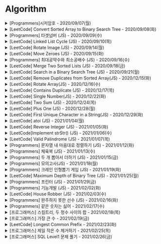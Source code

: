 # Algorithm


<details>
<summary>[Programmers]시저암호 - 2020/09/07(월)</summary>
<div markdown="1">

#### velog

- https://velog.io/@gyu716625/Programmers-%EC%8B%9C%EC%A0%80%EC%95%94%ED%98%B8-JS

</div>
</details>


<details>
<summary> [LeetCode] Convert Sorted Array to Binary Search Tree - 2020/09/08(화)</summary>
<div markdown="1">
 
#### velog 
 
- https://velog.io/@gyu716625/LeetCode-Convert-Sorted-Array-to-Binary-Search-Tree-JS

</div>
</details>



<details>
<summary> [Programmers] 타겟넘버 (JS) - 2020/09/09(수)</summary>
<div markdown="1">
 
#### velog 
 
- https://velog.io/@gyu716625/Programmers-%ED%83%80%EA%B2%9F%EB%84%98%EB%B2%84-JS

</div>
</details>


<details>
<summary> [LeetCode] Linked List Cycle (JS) - 2020/09/10(목)</summary>
<div markdown="1">
 
#### velog 
 
- https://velog.io/@gyu716625/LeetCode-Linked-List-Cycle-JS

</div>
</details>


<details>
<summary> [LeetCode] Rotate Image (JS) - 2020/09/14(월)</summary>
<div markdown="1">
 
#### velog 
 
- https://velog.io/@gyu716625/LeetCode-Rotate-Image-JS

</div>
</details>


<details>
<summary> [LeetCode] Move Zeroes (JS) - 2020/09/15(화)</summary>
<div markdown="1">
 
#### velog 
 
- https://velog.io/@gyu716625/LeetCode-Move-Zeroes-JS

</div>
</details>


<details>
<summary> [Programmers] 최대공약수와 최소공배수 (JS) - 2020/09/16(수)</summary>
<div markdown="1">
 
#### velog 
 
- https://velog.io/@gyu716625/Programmers-%EC%B5%9C%EB%8C%80%EA%B3%B5%EC%95%BD%EC%88%98%EC%99%80-%EC%B5%9C%EC%86%8C%EA%B3%B5%EB%B0%B0%EC%88%98-JS

</div>
</details>


<details>
<summary> [LeetCode] Merge Two Sorted Lists (JS) - 2020/09/18(금)</summary>
<div markdown="1">
 
#### velog 
 
- https://velog.io/@gyu716625/LeetCode-Merge-Two-Sorted-Lists-JS

</div>
</details>


<details>
<summary> [LeetCode] Search in a Binary Search Tree (JS) - 2020/09/21(월)</summary>
<div markdown="1">
 
#### velog 
 
- https://velog.io/@gyu716625/LeetCode-Search-in-a-Binary-Search-Tree-JS

</div>
</details>


<details>
<summary> [LeetCode] Remove Duplicates from Sorted Array(JS) - 2020/12/15(화)</summary>
<div markdown="1">
 
#### velog 
 
- https://velog.io/@gyu716625/leetcode-Remove-Duplicates-from-Sorted-Array-JS

</div>
</details>



<details>
<summary> [LeetCode] Rotate Array(JS) - 2020/12/16(수)</summary>
<div markdown="1">
 
#### velog 
 
- https://velog.io/@gyu716625/LeetCode-Rotate-Array

</div>
</details>


<details>
<summary> [LeetCode] Contains Duplicate (JS) - 2020/12/17(목)</summary>
<div markdown="1">
 
#### velog 
 
- https://velog.io/@gyu716625/LeetCode-Contains-Duplicate-JS

</div>
</details>


<details>
<summary> [LeetCode] Single Number(JS) - 2020/12/22(화)</summary>
<div markdown="1">
 
#### velog 
 
- https://velog.io/@gyu716625/LeetCode-Single-NumberJS

</div>
</details>


<details>
<summary> [LeetCode] Two Sum (JS) - 2020/12/24(목)</summary>
<div markdown="1">
 
#### velog 
 
- https://velog.io/@gyu716625/LeetCode-Two-Sum-JS

</div>
</details>


<details>
<summary> [LeetCode] Plus One (JS) - 2020/12/28(월)</summary>
<div markdown="1">
 
#### velog 
 
- https://velog.io/@gyu716625/LeetCode-Plus-One-js

</div>
</details>


<details>
<summary> [LeetCode] First Unique Character in a String(JS) - 2020/12/29(화)</summary>
<div markdown="1">
 
#### velog 
 
- https://velog.io/@gyu716625/LeetCode-First-Unique-Character-in-a-StringJS

</div>
</details>

</details>


<details>
<summary> [LeetCode] atoi (JS) - 2021/01/04(월)</summary>
<div markdown="1">
 
#### velog 
 
- https://velog.io/@gyu716625/LeetCode-atoi-JS

</div>
</details>


<details>
<summary> [LeetCode] Reverse Integer (JS) - 2021/01/05(화)</summary>
<div markdown="1">
 
#### velog 
 
- https://velog.io/@gyu716625/LeetCode-Reverse-Integer-JS

</div>
</details>


<details>
<summary> [LeetCode]Implement strStr() (JS) - 2021/01/06(수)</summary>
<div markdown="1">
 
#### velog 
 
- https://velog.io/@gyu716625/LeetCodeImplement-strStr-JS

</div>
</details>


<details>
<summary> [LeetCode] Valid Palindrome (JS) - 2021/01/07(목)</summary>
<div markdown="1">
 
#### velog 
 
- https://velog.io/@gyu716625/LeetCode-Valid-Palindrome-JS

</div>
</details>



<details>
<summary> [Programmers] 문자열 내 마음대로 정렬하기 (JS) - 2021/01/12(화)</summary>
<div markdown="1">
 
#### velog 
 
- https://velog.io/@gyu716625/Programmers-%EB%AC%B8%EC%9E%90%EC%97%B4-%EB%82%B4-%EB%A7%88%EC%9D%8C%EB%8C%80%EB%A1%9C-%EC%A0%95%EB%A0%AC%ED%95%98%EA%B8%B0-JS

</div>
</details>



<details>
<summary> [Programmers] 체육복 (JS) - 2021/01/13(수)</summary>
<div markdown="1">
 
#### velog 
 
- https://velog.io/@gyu716625/Programmers

</div>
</details>



<details>
<summary> [Programmers] 두 개 뽑아서 더하기 (JS) - 2021/01/15(금)</summary>
<div markdown="1">
 
#### velog 
 
- https://velog.io/@gyu716625/Programmers-%EB%91%90-%EA%B0%9C-%EB%BD%91%EC%95%84%EC%84%9C-%EB%8D%94%ED%95%98%EA%B8%B0JS

</div>
</details>



<details>
<summary> [Programmers] 모의고사(JS) - 2021/01/18(월)</summary>
<div markdown="1">
 
#### velog 
 
- https://velog.io/@gyu716625/Programmers-%EB%AA%A8%EC%9D%98%EA%B3%A0%EC%82%ACJS

</div>
</details>



<details>
<summary> [Programmers] 크레인 인형뽑기 게임 (JS) - 2021/01/19(화)</summary>
<div markdown="1">
 
#### velog 
 
- https://velog.io/@gyu716625/Programmers-%ED%81%AC%EB%A0%88%EC%9D%B8-%EC%9D%B8%ED%98%95%EB%BD%91%EA%B8%B0-%EA%B2%8C%EC%9E%84JS

</div>
</details>



<details>
<summary> [LeetCode] Maximum Depth of Binary Tree (JS) - 2021/01/25(월)</summary>
<div markdown="1">
 
#### velog 
 
- https://velog.io/@gyu716625/LeetCode-Maximum-Depth-of-Binary-Tree-JS

</div>
</details>



<details>
<summary> [Programmers] 프린터 (JS) - 2021/01/29(금)</summary>
<div markdown="1">
 
#### velog 
 
- https://velog.io/@gyu716625/Programmers-%ED%94%84%EB%A6%B0%ED%84%B0

</div>
</details>


<details>
<summary> [Programmers] 기능개발 (JS) - 2021/02/02(화)</summary>
<div markdown="1">
 
#### velog 
 
- https://velog.io/@gyu716625/Programmers-%EA%B8%B0%EB%8A%A5%EA%B0%9C%EB%B0%9C

</div>
</details>


<details>
<summary> [LeetCode] House Robber (JS) - 2021/02/03(수)</summary>
<div markdown="1">
 
#### velog 
 
- https://velog.io/@gyu716625/LeetCode-House-Robber-JS-yvqwocsc

</div>
</details>


<details>
<summary> [Programmers] 완주하지 못한 선수 (JS) - 2021/02/16(화)</summary>
<div markdown="1">
 
#### velog 
 
- https://velog.io/@gyu716625/Programmers-%EC%99%84%EC%A3%BC%ED%95%98%EC%A7%80-%EB%AA%BB%ED%95%9C-%EC%84%A0%EC%88%98-JS

</div>
</details>



<details>
<summary> [Programmers] 같은 숫자는 싫어 - 2021/02/17(수)</summary>
<div markdown="1">
 
#### velog 
 
- https://velog.io/@gyu716625/Programmers-%EA%B0%99%EC%9D%80-%EC%88%AB%EC%9E%90%EB%8A%94-%EC%8B%AB%EC%96%B4

</div>
</details>



<details>
<summary> [프로그래머스] 스킬트리, 두 정수 사이의 합 - 2021/02/18(목)</summary>
<div markdown="1">
 
#### velog 
 
- https://velog.io/@gyu716625/%ED%94%84%EB%A1%9C%EA%B7%B8%EB%9E%98%EB%A8%B8%EC%8A%A4-%EC%8A%A4%ED%82%AC%ED%8A%B8%EB%A6%AC

- https://velog.io/@gyu716625/Programmers-%EB%91%90-%EC%A0%95%EC%88%98-%EC%82%AC%EC%9D%B4%EC%9D%98-%ED%95%A9

</div>
</details>



<details>
<summary> [프로그래머스] 가장 큰 수 - 2021/02/19(금)</summary>
<div markdown="1">
 
#### velog 
 
- https://velog.io/@gyu716625/%ED%94%84%EB%A1%9C%EA%B7%B8%EB%9E%98%EB%A8%B8%EC%8A%A4-%EA%B0%80%EC%9E%A5-%ED%81%B0-%EC%88%98

</div>


</details>



<details>
<summary> [LeetCode] Longest Common Prefix - 2021/02/23(화)</summary>
<div markdown="1">
 
#### velog 
 
- https://velog.io/@gyu716625/LeetCode-Longest-Common-Prefix

</div>


</details>

<details>
<summary> [프로그래머스] 제일 작은 수 제거하기 - 2021/02/25(목)</summary>
<div markdown="1">
 
#### velog 
 
- https://velog.io/@gyu716625/%ED%94%84%EB%A1%9C%EA%B7%B8%EB%9E%98%EB%A8%B8%EC%8A%A4-%EC%A0%9C%EC%9D%BC-%EC%9E%91%EC%9D%80-%EC%88%98-%EC%A0%9C%EA%B1%B0%ED%95%98%EA%B8%B0

</div>


</details>

</details>

<details>
<summary> [프로그래머스] SQL Level1 문제 풀기 - 2021/02/26(금)</summary>
<div markdown="1">
 
#### velog 
 
- https://velog.io/@gyu716625/%ED%94%84%EB%A1%9C%EA%B7%B8%EB%9E%98%EB%A8%B8%EC%8A%A4-SQL-%EB%AC%B8%EC%A0%9C-%ED%92%80%EA%B8%B0
</div>


</details>


